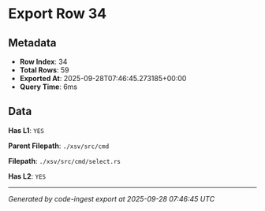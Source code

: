 # Export Row 34

## Metadata

- **Row Index**: 34
- **Total Rows**: 59
- **Exported At**: 2025-09-28T07:46:45.273185+00:00
- **Query Time**: 6ms

## Data

**Has L1**: `YES`

**Parent Filepath**: `./xsv/src/cmd`

**Filepath**: `./xsv/src/cmd/select.rs`

**Has L2**: `YES`

---

*Generated by code-ingest export at 2025-09-28 07:46:45 UTC*
